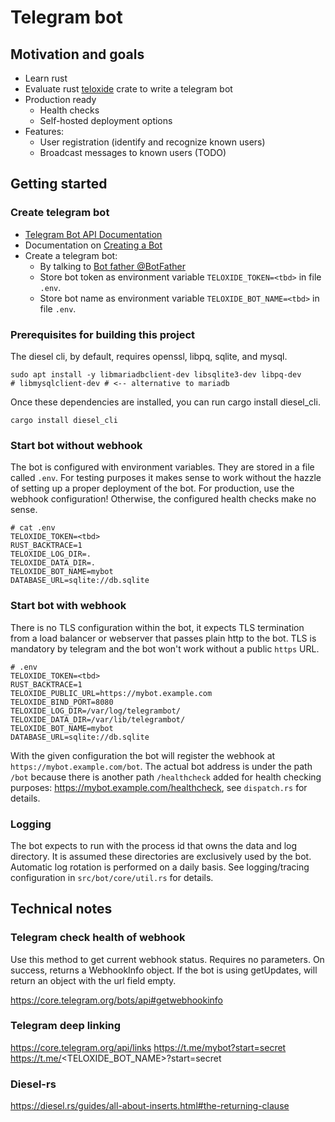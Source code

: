 # Telegram bot

## Motivation and goals

* Learn rust
* Evaluate rust [teloxide](https://github.com/teloxide/teloxide) crate to write a telegram bot
* Production ready
  * Health checks
  * Self-hosted deployment options
* Features:
  * User registration (identify and recognize known users)
  * Broadcast messages to known users (TODO)


## Getting started

### Create telegram bot 

* [Telegram Bot API Documentation](https://core.telegram.org/bots)
* Documentation on [Creating a Bot](https://core.telegram.org/bots#how-do-i-create-a-bot)
* Create a telegram bot:
  * By talking to [Bot father @BotFather](https://t.me/botfather)
  * Store bot token as environment variable `TELOXIDE_TOKEN=<tbd>` in file `.env`.
  * Store bot name as environment variable `TELOXIDE_BOT_NAME=<tbd>` in file `.env`.

### Prerequisites for building this project

The diesel cli, by default, requires openssl, libpq, sqlite, and mysql. 
```shell
sudo apt install -y libmariadbclient-dev libsqlite3-dev libpq-dev
# libmysqlclient-dev # <-- alternative to mariadb
```
Once these dependencies are installed, you can run cargo install diesel_cli.
```shell
cargo install diesel_cli
```

### Start bot without webhook

The bot is configured with environment variables.
They are stored in a file called `.env`.
For testing purposes it makes sense to work without the hazzle of setting up a proper deployment of the bot.
For production, use the webhook configuration! Otherwise, the configured health checks make no sense.

```
# cat .env
TELOXIDE_TOKEN=<tbd>
RUST_BACKTRACE=1
TELOXIDE_LOG_DIR=.
TELOXIDE_DATA_DIR=.
TELOXIDE_BOT_NAME=mybot
DATABASE_URL=sqlite://db.sqlite
```

### Start bot with webhook

There is no TLS configuration within the bot,
it expects TLS termination from a load balancer or webserver that passes plain http to the bot.
TLS is mandatory by telegram and the bot won't work without a public `https` URL.
```
# .env
TELOXIDE_TOKEN=<tbd>
RUST_BACKTRACE=1
TELOXIDE_PUBLIC_URL=https://mybot.example.com
TELOXIDE_BIND_PORT=8080
TELOXIDE_LOG_DIR=/var/log/telegrambot/
TELOXIDE_DATA_DIR=/var/lib/telegrambot/
TELOXIDE_BOT_NAME=mybot
DATABASE_URL=sqlite://db.sqlite
```
With the given configuration the bot will register the webhook at `https://mybot.example.com/bot`.
The actual bot address is under the path `/bot` because there is another path `/healthcheck` added for health checking purposes:
https://mybot.example.com/healthcheck, see `dispatch.rs` for details.

### Logging

The bot expects to run with the process id that owns the data and log directory.
It is assumed these directories are exclusively used by the bot.
Automatic log rotation is performed on a daily basis.
See logging/tracing configuration in `src/bot/core/util.rs` for details.

## Technical notes

### Telegram check health of webhook

Use this method to get current webhook status. Requires no parameters. 
On success, returns a WebhookInfo object. If the bot is using getUpdates, will return an object with the url field empty.

https://core.telegram.org/bots/api#getwebhookinfo

### Telegram deep linking

https://core.telegram.org/api/links
https://t.me/mybot?start=secret
https://t.me/<TELOXIDE_BOT_NAME>?start=secret

### Diesel-rs

https://diesel.rs/guides/all-about-inserts.html#the-returning-clause
